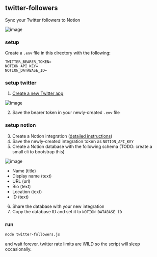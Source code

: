 ## twitter-followers

Sync your Twitter followers to Notion

![image](https://user-images.githubusercontent.com/287268/166120349-e912c19b-638c-4dea-a46d-d7258ce15609.png)

### setup

Create a `.env` file in this directory with the following:

```
TWITTER_BEARER_TOKEN=
NOTION_API_KEY=
NOTION_DATABASE_ID=
```

### setup twitter

1. [Create a new Twitter app](https://developer.twitter.com/en/portal/apps/new)

![image](https://user-images.githubusercontent.com/287268/166120229-371ddb64-c675-4d50-a76b-d704335c9ee5.png)

2. Save the bearer token in your newly-created `.env` file

### setup notion

3. Create a Notion integration ([detailed instructions](https://developers.notion.com/docs/getting-started))
4. Save the newly-created integration token as `NOTION_API_KEY`
5. Create a Notion database with the following schema (TODO: create a small cli to bootstrap this)

![image](https://user-images.githubusercontent.com/287268/166120282-4ad80b9f-ba02-4d28-9235-0972311f5d77.png)

- Name (title)
- Display name (text)
- URL (url)
- Bio (text)
- Location (text)
- ID (text)

6. Share the database with your new integration
7. Copy the database ID and set it to `NOTION_DATABASE_ID`

### run

```sh
node twitter-followers.js
```

and wait forever. twitter rate limits are WILD so the script will sleep occasionally.

